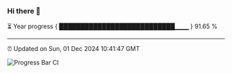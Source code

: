 ### Hi there 👋

⏳ Year progress { ███████████████████████████▁▁▁ } 91.65 %

---

⏰ Updated on Sun, 01 Dec 2024 10:41:47 GMT

![Progress Bar CI](https://github.com/IshwaranRudhara/GIT-ACTION/workflows/Progress%20Bar%20CI/badge.svg)
